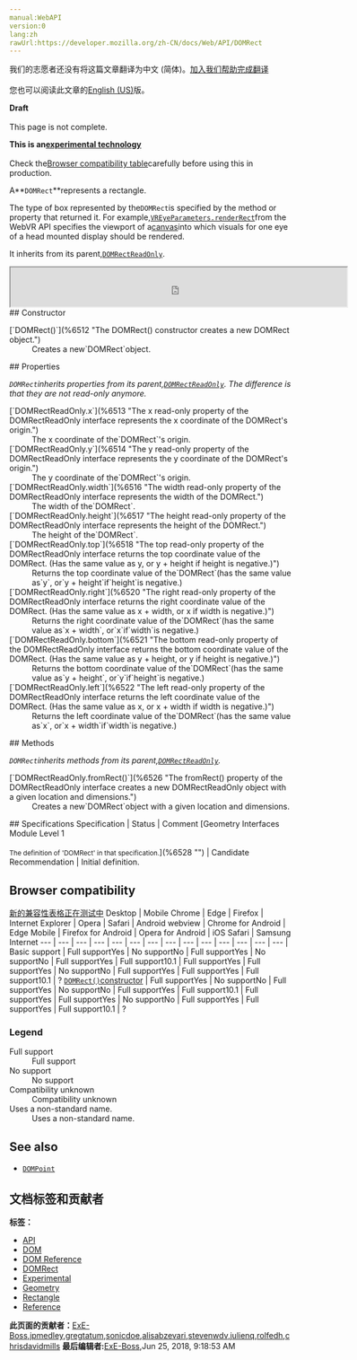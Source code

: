 ```yaml
---
manual:WebAPI
version:0
lang:zh
rawUrl:https://developer.mozilla.org/zh-CN/docs/Web/API/DOMRect
---
```




<bdi>我们的志愿者还没有将这篇文章翻译为<bdi>中文 (简体)</bdi>。[加入我们帮助完成翻译](%6505 "")<br></br>您也可以阅读此文章的[English (US)](%6420 "")版。</bdi>






**Draft**<br></br>This page is not complete.




**This is an[experimental technology](%3404 "")**<br></br>Check the[Browser compatibility table](%6507 "")carefully before using this in production.




A**`DOMRect`**represents a rectangle.



The type of box represented by the`DOMRect`is specified by the method or property that returned it. For example,[`VREyeParameters.renderRect`](%6508 "The renderRect read-only property of the VREyeParameters interface specifies the viewport of a canvas into which visuals for the current eye should be rendered.")from the WebVR API specifies the viewport of a[canvas](%6509 "")into which visuals for one eye of a head mounted display should be rendered.



It inherits from its parent,[`DOMRectReadOnly`](%6510 "The DOMRectReadOnly interface specifies the standard properties used by DOMRect to define a rectangle.").

<iframe src='https://mdn.mozillademos.org/en-US/docs/Web/API/DOMRect$samples/inheritance_diagram?revision=1390959' width='600' height='70'></iframe>
## Constructor<a name="Constructor"></a>
<dl><dt>[`DOMRect()`](%6512 "The DOMRect() constructor creates a new DOMRect object.")</dt><dd>Creates a new`DOMRect`object.</dd></dl>
## Properties<a name="Properties"></a>
<dl></dl>

<em>`DOMRect`inherits properties from its parent,[`DOMRectReadOnly`](%6510 "The DOMRectReadOnly interface specifies the standard properties used by DOMRect to define a rectangle."). The difference is that they are not read-only anymore.</em>

<dl><dt>[`DOMRectReadOnly.x`](%6513 "The x read-only property of the DOMRectReadOnly interface represents the x coordinate of the DOMRect's origin.")</dt><dd>The x coordinate of the`DOMRect`&#39;s origin.</dd><dt>[`DOMRectReadOnly.y`](%6514 "The y read-only property of the DOMRectReadOnly interface represents the y coordinate of the DOMRect's origin.")</dt><dd>The y coordinate of the`DOMRect`&#39;s origin.</dd><dt>[`DOMRectReadOnly.width`](%6516 "The width read-only property of the DOMRectReadOnly interface represents the width of the DOMRect.")</dt><dd>The width of the`DOMRect`.</dd><dt>[`DOMRectReadOnly.height`](%6517 "The height read-only property of the DOMRectReadOnly interface represents the height of the DOMRect.")</dt><dd>The height of the`DOMRect`.</dd><dt>[`DOMRectReadOnly.top`](%6518 "The top read-only property of the DOMRectReadOnly interface returns the top coordinate value of the DOMRect. (Has the same value as y, or y + height if height is negative.)")</dt><dd>Returns the top coordinate value of the`DOMRect`(has the same value as`y`, or`y + height`if`height`is negative.)</dd><dt>[`DOMRectReadOnly.right`](%6520 "The right read-only property of the DOMRectReadOnly interface returns the right coordinate value of the DOMRect. (Has the same value as x + width, or x if width is negative.)")</dt><dd>Returns the right coordinate value of the`DOMRect`(has the same value as`x + width`, or`x`if`width`is negative.)</dd><dt>[`DOMRectReadOnly.bottom`](%6521 "The bottom read-only property of the DOMRectReadOnly interface returns the bottom coordinate value of the DOMRect. (Has the same value as y + height, or y if height is negative.)")</dt><dd>Returns the bottom coordinate value of the`DOMRect`(has the same value as`y + height`, or`y`if`height`is negative.)</dd><dt>[`DOMRectReadOnly.left`](%6522 "The left read-only property of the DOMRectReadOnly interface returns the left coordinate value of the DOMRect. (Has the same value as x, or x + width if width is negative.)")</dt><dd>Returns the left coordinate value of the`DOMRect`(has the same value as`x`, or`x + width`if`width`is negative.)</dd></dl>
## Methods<a name="Methods"></a>


<em>`DOMRect`inherits methods from its parent,[`DOMRectReadOnly`](%6510 "The DOMRectReadOnly interface specifies the standard properties used by DOMRect to define a rectangle.").</em>

<dl><dt>[`DOMRectReadOnly.fromRect()`](%6526 "The fromRect() property of the DOMRectReadOnly interface creates a new DOMRectReadOnly object with a given location and dimensions.")</dt><dd>Creates a new`DOMRect`object with a given location and dimensions.</dd></dl>
## Specifications<a name="Specification"></a>
Specification | Status | Comment 
[Geometry Interfaces Module Level 1<br></br><small>The definition of &#39;DOMRect&#39; in that specification.</small>](%6528 "") | Candidate Recommendation | Initial definition. 


## Browser compatibility<a name="Browser_compatibility"></a>
[新的兼容性表格正在测试中<i></i>](%3360 "")
<abbr>Desktop<i></i></abbr> | <abbr>Mobile<i></i></abbr> 
<abbr>Chrome<i></i></abbr> | <abbr>Edge<i></i></abbr> | <abbr>Firefox<i></i></abbr> | <abbr>Internet Explorer<i></i></abbr> | <abbr>Opera<i></i></abbr> | <abbr>Safari<i></i></abbr> | <abbr>Android webview<i></i></abbr> | <abbr>Chrome for Android<i></i></abbr> | <abbr>Edge Mobile<i></i></abbr> | <abbr>Firefox for Android<i></i></abbr> | <abbr>Opera for Android<i></i></abbr> | <abbr>iOS Safari<i></i></abbr> | <abbr>Samsung Internet<i></i></abbr> 
 ---  |  ---  |  ---  |  ---  |  ---  |  ---  |  ---  |  ---  |  ---  |  ---  |  ---  |  ---  |  ---  |  ---  | 
Basic support | <abbr>Full support</abbr>Yes | <abbr>No support</abbr>No | <abbr>Full support</abbr>Yes | <abbr>No support</abbr>No | <abbr>Full support</abbr>Yes | <abbr>Full support</abbr>10.1 | <abbr>Full support</abbr>Yes | <abbr>Full support</abbr>Yes | <abbr>No support</abbr>No | <abbr>Full support</abbr>Yes | <abbr>Full support</abbr>Yes | <abbr>Full support</abbr>10.1 | <abbr>?</abbr> 
[`DOMRect()`constructor](%6538 "") | <abbr>Full support</abbr>Yes | <abbr>No support</abbr>No | <abbr>Full support</abbr>Yes | <abbr>No support</abbr>No | <abbr>Full support</abbr>Yes | <abbr>Full support</abbr>10.1 | <abbr>Full support</abbr>Yes | <abbr>Full support</abbr>Yes | <abbr>No support</abbr>No | <abbr>Full support</abbr>Yes | <abbr>Full support</abbr>Yes | <abbr>Full support</abbr>10.1 | <abbr>?</abbr> 


### Legend<a name="Legend"></a>
<dl><dt><abbr>Full support</abbr></dt><dd>Full support</dd><dt><abbr>No support</abbr></dt><dd>No support</dd><dt><abbr>Compatibility unknown</abbr></dt><dd>Compatibility unknown</dd><dt><abbr>Uses a non-standard name.<i></i></abbr></dt><dd>Uses a non-standard name.</dd></dl>

## See also<a name="See_also"></a>

* [`DOMPoint`](%6072 "A DOMPoint represents a 2D or 3D point in a coordinate system.")



## 文档标签和贡献者
**标签：**
* [API](%50 "")
* [DOM](%456 "")
* [DOM Reference](%6350 "")
* [DOMRect](%6542 "")
* [Experimental](%3379 "")
* [Geometry](%6426 "")
* [Rectangle](%6543 "")
* [Reference](%3381 "")

**此页面的贡献者：**[ExE-Boss](%3990 ""),[jpmedley](%3413 ""),[gregtatum](%6545 ""),[sonicdoe](%6547 ""),[alisabzevari](%6548 ""),[stevenwdv](%6550 ""),[julienq](%6551 ""),[rolfedh](%3542 ""),[chrisdavidmills](%3495 "")
**最后编辑者:**[ExE-Boss](%3990 ""),<time>Jun 25, 2018, 9:18:53 AM</time>


